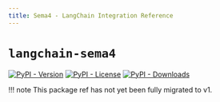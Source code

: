 ```yaml
---
title: Sema4 - LangChain Integration Reference
---
```


# `langchain-sema4`

[![PyPI - Version](https://img.shields.io/pypi/v/langchain-sema4?label=%20)](https://pypi.org/project/langchain-sema4/#history)
[![PyPI - License](https://img.shields.io/pypi/l/langchain-sema4)](https://opensource.org/licenses/MIT)
[![PyPI - Downloads](https://img.shields.io/pepy/dt/langchain-sema4)](https://pypistats.org/packages/langchain-sema4)

!!! note
    This package ref has not yet been fully migrated to v1.
